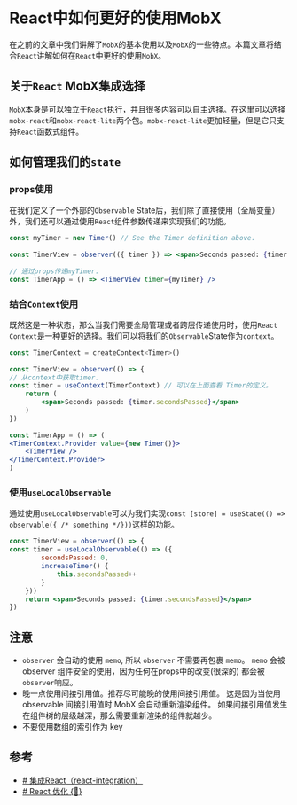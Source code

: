 # React中如何更好的使用MobX
在之前的文章中我们讲解了`MobX`的基本使用以及`MobX`的一些特点。本篇文章将结合`React`讲解如何在`React`中更好的使用`MobX`。

## 关于`React` MobX集成选择

`MobX`本身是可以独立于`React`执行，并且很多内容可以自主选择。在这里可以选择`mobx-react`和`mobx-react-lite`两个包。`mobx-react-lite`更加轻量，但是它只支持`React`函数式组件。

## 如何管理我们的`state`

### props使用
在我们定义了一个外部的`Observable` State后，我们除了直接使用（全局变量）外，我们还可以通过使用`React`组件参数传递来实现我们的功能。
```jsx
const myTimer = new Timer() // See the Timer definition above.  
  
const TimerView = observer(({ timer }) => <span>Seconds passed: {timer.secondsPassed}</span>)  
  
// 通过props传递myTimer.  
const TimerApp = () => <TimerView timer={myTimer} />
```

### 结合`Context`使用
既然这是一种状态，那么当我们需要全局管理或者跨层传递使用时，使用`React Context`是一种更好的选择。我们可以将我们的`Observable`State作为`context`。
```jsx
const TimerContext = createContext<Timer>()  
  
const TimerView = observer(() => {  
// 从context中获取timer.  
const timer = useContext(TimerContext) // 可以在上面查看 Timer的定义。  
	return (  
		<span>Seconds passed: {timer.secondsPassed}</span>  
	)  
})  
  
const TimerApp = () => (  
<TimerContext.Provider value={new Timer()}>  
	<TimerView />  
</TimerContext.Provider>
)
```

### 使用`useLocalObservable`
通过使用`useLocalObservable`可以为我们实现`const [store] = useState(() => observable({ /* something */}))`这样的功能。
```jsx
const TimerView = observer(() => {  
const timer = useLocalObservable(() => ({  
		secondsPassed: 0,  
		increaseTimer() {  
			this.secondsPassed++  
		}  
	}))  
	return <span>Seconds passed: {timer.secondsPassed}</span>  
})
```

## 注意
- `observer` 会自动的使用 `memo`, 所以 `observer` 不需要再包裹 `memo`。 `memo` 会被 observer 组件安全的使用，因为任何在props中的改变(很深的) 都会被`observer`响应。
- 晚一点使用间接引用值。推荐尽可能晚的使用间接引用值。 这是因为当使用 observable 间接引用值时 MobX 会自动重新渲染组件。 如果间接引用值发生在组件树的层级越深，那么需要重新渲染的组件就越少。
- 不要使用数组的索引作为 key

## 参考
- [# 集成React（react-integration）](https://zh.mobx.js.org/react-integration.html)
- [# React 优化 {🚀}](https://zh.mobx.js.org/react-optimizations.html)
